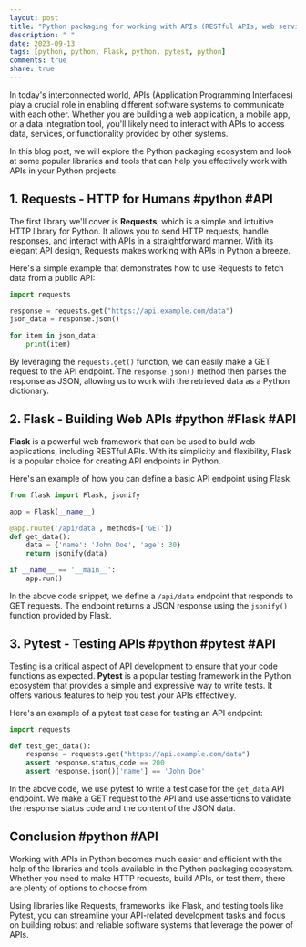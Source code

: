 ```yaml
---
layout: post
title: "Python packaging for working with APIs (RESTful APIs, web services, etc.)"
description: " "
date: 2023-09-13
tags: [python, python, Flask, python, pytest, python]
comments: true
share: true
---
```


In today's interconnected world, APIs (Application Programming Interfaces) play a crucial role in enabling different software systems to communicate with each other. Whether you are building a web application, a mobile app, or a data integration tool, you'll likely need to interact with APIs to access data, services, or functionality provided by other systems.

In this blog post, we will explore the Python packaging ecosystem and look at some popular libraries and tools that can help you effectively work with APIs in your Python projects.

## 1. Requests - HTTP for Humans #python #API

The first library we'll cover is **Requests**, which is a simple and intuitive HTTP library for Python. It allows you to send HTTP requests, handle responses, and interact with APIs in a straightforward manner. With its elegant API design, Requests makes working with APIs in Python a breeze.

Here's a simple example that demonstrates how to use Requests to fetch data from a public API:

```python
import requests

response = requests.get("https://api.example.com/data")
json_data = response.json()

for item in json_data:
    print(item)
```

By leveraging the `requests.get()` function, we can easily make a GET request to the API endpoint. The `response.json()` method then parses the response as JSON, allowing us to work with the retrieved data as a Python dictionary.

## 2. Flask - Building Web APIs #python #Flask #API

**Flask** is a powerful web framework that can be used to build web applications, including RESTful APIs. With its simplicity and flexibility, Flask is a popular choice for creating API endpoints in Python.

Here's an example of how you can define a basic API endpoint using Flask:

```python
from flask import Flask, jsonify

app = Flask(__name__)

@app.route('/api/data', methods=['GET'])
def get_data():
    data = {'name': 'John Doe', 'age': 30}
    return jsonify(data)

if __name__ == '__main__':
    app.run()
```

In the above code snippet, we define a `/api/data` endpoint that responds to GET requests. The endpoint returns a JSON response using the `jsonify()` function provided by Flask.

## 3. Pytest - Testing APIs #python #pytest #API

Testing is a critical aspect of API development to ensure that your code functions as expected. **Pytest** is a popular testing framework in the Python ecosystem that provides a simple and expressive way to write tests. It offers various features to help you test your APIs effectively.

Here's an example of a pytest test case for testing an API endpoint:

```python
import requests

def test_get_data():
    response = requests.get("https://api.example.com/data")
    assert response.status_code == 200
    assert response.json()['name'] == 'John Doe'
```

In the above code, we use pytest to write a test case for the `get_data` API endpoint. We make a GET request to the API and use assertions to validate the response status code and the content of the JSON data.

## Conclusion #python #API

Working with APIs in Python becomes much easier and efficient with the help of the libraries and tools available in the Python packaging ecosystem. Whether you need to make HTTP requests, build APIs, or test them, there are plenty of options to choose from.

Using libraries like Requests, frameworks like Flask, and testing tools like Pytest, you can streamline your API-related development tasks and focus on building robust and reliable software systems that leverage the power of APIs.